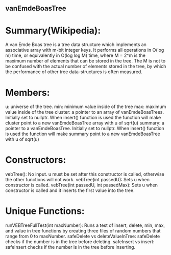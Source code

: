 ## vanEmdeBoasTree
# Summary(Wikipedia):
A van Emde Boas tree is a tree data structure which implements an associative array with m-bit integer keys. It performs all operations in O(log m) time, 
or equivalently in O(log log M) time, where M = 2^m is the maximum number of elements that can be stored in the tree. 
The M is not to be confused with the actual number of elements stored in the tree, by which the performance of other tree data-structures is often measured. 

# Members:
u: universe of the tree.
min: minimum value inside of the tree
max: maximum value inside of the tree
cluster: a pointer to an array of vanEmdeBoasTrees. Initially set to nullptr. When insert() function is used the function will make cluster point to a new vanEmdeBoasTree array with u of sqrt(u)
summary: a pointer to a vanEmdeBoasTree. Initially set to nullptr. When insert() function is used the function will make summary point to a new vanEmdeBoasTree with u of sqrt(u)

# Constructors:
vebTree(): No input. u must be set after this constructor is called, otherwise the other functions will not work.
vebTree(int passedU): Sets u when constructor is called.
vebTree(int passedU, int passedMax): Sets u when constructor is called and it inserts the first value into the tree.

# Unique Functions:
runVEBTreeFullTest(int maxNumber): Runs a test of insert, delete, min, max, and value in tree functions by creating three files of random numbers that range from 0 to maxNumber.
safeDelete vs deleteValueInTree: safeDelete checks if the number is in the tree before deleting.
safeInsert vs insert: safeInsert checks if the number is in the tree before inserting.
